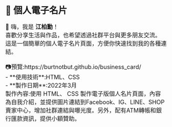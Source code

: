 <h1>💼 個人電子名片</h1>
<span style="font-size:18px;">
👋 嗨，我是 <b>江柏勳</b>！<br>
喜歡分享生活與作品，也希望透過社群平台與更多朋友交流。<br>
這是一個簡單的個人電子名片頁面，方便你快速找到我的各種連結。<br>
<br>
📷預覽:https://burtnotbut.github.io/business_card/<br>
- **使用技術**:HTML、CSS<br>
- **製作日期**:2022年3月<br>
製作內容:使用 HTML、 CSS 製作電子版個人名片頁面，內容為自我介紹，並提供圖片連結到Facebook、IG、LINE、SHOP賣家中心，增加社群連結與曝光度。另外，配有ATM轉帳和銀行匯款資訊，提供小額贊助。
</span>